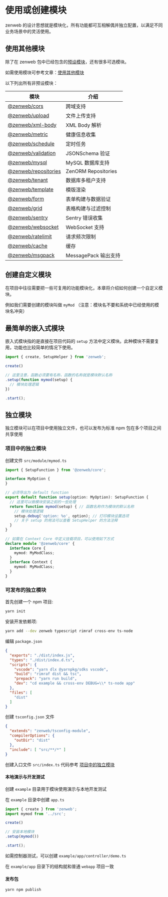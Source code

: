 # 使用或创建模块

zenweb 的设计思想就是模块化，所有功能都可互相解偶并独立配置，以满足不同业务场景中的灵活使用。

## 使用其他模块

除了在 zenweb 包中已经包含的[预设模块](../modules/zenweb#内置模块)，还有很多可选模块。

如需使用模块可参考文章：[使用其他模块](../modules/zenweb#使用其他模块)

以下列出所有非预设模块：

| 模块 | 介绍 |
| ---- | ---- |
| [@zenweb/cors](../modules/cors) | 跨域支持
| [@zenweb/upload](../modules/upload) | 文件上传支持
| [@zenweb/xml-body](../modules/xml-body) | XML Body 解析
| [@zenweb/metric](../modules/metric) | 健康信息收集
| [@zenweb/schedule](../modules/schedule) | 定时任务
| [@zenweb/validation](../modules/validation) | JSONSchema 验证
| [@zenweb/mysql](../modules/mysql) | MySQL 数据库支持
| [@zenweb/repositories](../modules/repositories) | ZenORM Repositories
| [@zenweb/tenant](../modules/tenant) | 数据库多租户支持
| [@zenweb/template](../modules/template) | 模版渲染
| [@zenweb/form](../modules/form) | 表单构建与数据验证
| [@zenweb/grid](../modules/grid) | 表格构建与过滤控制
| [@zenweb/sentry](../modules/sentry) | Sentry 错误收集
| [@zenweb/websocket](../modules/websocket) | WebSocket 支持
| [@zenweb/ratelimit](../modules/ratelimit) | 请求频次限制
| [@zenweb/cache](../modules/cache) | 缓存
| [@zenweb/msgpack](../modules/msgpack) | MessagePack 输出支持

## 创建自定义模块

在项目中往往需要把一些可复用的功能模块化，本章将介绍如何创建一个自定义模块。

例如我们需要创建的模块叫做 `myMod` （注意：模块名不要和系统中已经使用的模块名冲突）

## 最简单的嵌入式模块

嵌入式模块指的是直接在项目代码的 `setup` 方法中定义模块。此种模块不需要复用，功能也比较简单的情况下使用。

```ts
import { create, SetupHelper } from 'zenweb';

create()

// 这里注意，函数必须要有名称，函数的名称就是模块默认名称
.setup(function mymod(setup) {
  // 模块处理逻辑
})

.start();
```

## 独立模块

独立模块可以在项目中使用独立文件，也可以发布为标准 npm 包在多个项目之间共享使用

### 项目中的独立模块

创建文件 `src/module/mymod.ts`

```ts title="src/module/mymod.ts"
import { SetupFunction } from '@zenweb/core';

interface MyOption {
}

// 必须导出为 default function
export default function setup(option: MyOption): SetupFunction {
  // 这里可以做模块安装之前的一些处理
  return function mymod(setup) { // 函数名称作为模块的默认名称
    // 模块处理逻辑
    setup.debug('option: %o', option); // 打印模块设置选项
    // 关于 setup 的用法可以查看 SetupHelper 的方法注释
  }
}

// 如需在 Context Core 中定义挂载项目，可以使用如下方式
declare module '@zenweb/core' {
  interface Core {
    mymod: MyModClass;
  }
  interface Context {
    mymod: MyModClass;
  }
}
```

### 可发布的独立模块

首先创建一个 npm 项目:

```bash
yarn init
```

安装开发依赖项:

```bash
yarn add --dev zenweb typescript rimraf cross-env ts-node
```

编辑 `package.json`

```json
{
  "exports": "./dist/index.js",
  "types": "./dist/index.d.ts",
  "scripts": {
    "vscode": "yarn dlx @yarnpkg/sdks vscode",
    "build": "rimraf dist && tsc",
    "prepack": "yarn run build",
    "dev": "cd example && cross-env DEBUG=\\* ts-node app"
  },
  "files": [
    "dist"
  ]
}
```

创建 `tsconfig.json` 文件

```json
{
  "extends": "zenweb/tsconfig-module",
  "compilerOptions": {
    "outDir": "dist"
  },
  "include": [ "src/**/*" ]
}
```

创建入口文件 `src/index.ts` 代码参考 [项目中的独立模块](#项目中的独立模块)

#### 本地演示与开发测试 

创建 `example` 目录用于模块使用演示与本地开发测试

在 `example` 目录中创建 `app.ts`

```ts title="example/app.ts"
import { create } from 'zenweb';
import mymod from '../src';

create()

// 安装本地模块
.setup(mymod())

.start();
```

如需控制器测试，可以创建 `example/app/controller/demo.ts`

在 `example/app` 目录下的结构就和普通 `webapp` 项目一致

#### 发布包

```bash
yarn npm publish
```
